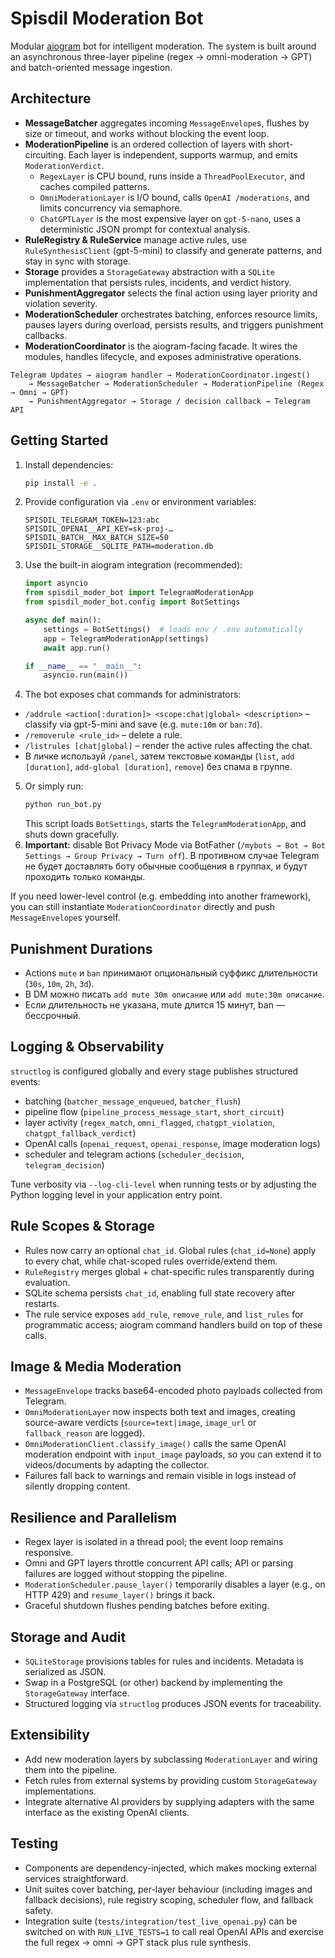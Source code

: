 # Spisdil Moderation Bot

Modular [aiogram](https://docs.aiogram.dev) bot for intelligent moderation. The system is built around an asynchronous three-layer pipeline (regex → omni-moderation → GPT) and batch-oriented message ingestion.

## Architecture

- **MessageBatcher** aggregates incoming `MessageEnvelope`s, flushes by size or timeout, and works without blocking the event loop.
- **ModerationPipeline** is an ordered collection of layers with short-circuiting. Each layer is independent, supports warmup, and emits `ModerationVerdict`.
  - `RegexLayer` is CPU bound, runs inside a `ThreadPoolExecutor`, and caches compiled patterns.
  - `OmniModerationLayer` is I/O bound, calls `OpenAI /moderations`, and limits concurrency via semaphore.
  - `ChatGPTLayer` is the most expensive layer on `gpt-5-nano`, uses a deterministic JSON prompt for contextual analysis.
- **RuleRegistry & RuleService** manage active rules, use `RuleSynthesisClient` (gpt-5-mini) to classify and generate patterns, and stay in sync with storage.
- **Storage** provides a `StorageGateway` abstraction with a `SQLite` implementation that persists rules, incidents, and verdict history.
- **PunishmentAggregator** selects the final action using layer priority and violation severity.
- **ModerationScheduler** orchestrates batching, enforces resource limits, pauses layers during overload, persists results, and triggers punishment callbacks.
- **ModerationCoordinator** is the aiogram-facing facade. It wires the modules, handles lifecycle, and exposes administrative operations.

```
Telegram Updates → aiogram handler → ModerationCoordinator.ingest()
    → MessageBatcher → ModerationScheduler → ModerationPipeline (Regex → Omni → GPT)
    → PunishmentAggregator → Storage / decision callback → Telegram API
```

## Getting Started

1. Install dependencies:
   ```bash
   pip install -e .
   ```
2. Provide configuration via `.env` or environment variables:
   ```
   SPISDIL_TELEGRAM_TOKEN=123:abc
   SPISDIL_OPENAI__API_KEY=sk-proj-…
   SPISDIL_BATCH__MAX_BATCH_SIZE=50
   SPISDIL_STORAGE__SQLITE_PATH=moderation.db
   ```
3. Use the built-in aiogram integration (recommended):
   ```python
   import asyncio
   from spisdil_moder_bot import TelegramModerationApp
   from spisdil_moder_bot.config import BotSettings

   async def main():
       settings = BotSettings()  # loads env / .env automatically
       app = TelegramModerationApp(settings)
       await app.run()

   if __name__ == "__main__":
       asyncio.run(main())
   ```
4. The bot exposes chat commands for administrators:
  - `/addrule <action[:duration]> <scope:chat|global> <description>` – classify via gpt-5-mini and save (e.g. `mute:10m` or `ban:7d`).
  - `/removerule <rule_id>` – delete a rule.
  - `/listrules [chat|global]` – render the active rules affecting the chat.
  - В личке используй `/panel`, затем текстовые команды (`list`, `add [duration]`, `add-global [duration]`, `remove`) без спама в группе.
5. Or simply run:
   ```bash
   python run_bot.py
   ```
   This script loads `BotSettings`, starts the `TelegramModerationApp`, and shuts down gracefully.
6. **Important:** disable Bot Privacy Mode via BotFather (`/mybots → Bot → Bot Settings → Group Privacy → Turn off`). В противном случае Telegram не будет доставлять боту обычные сообщения в группах, и будут проходить только команды.

If you need lower-level control (e.g. embedding into another framework), you can still instantiate `ModerationCoordinator` directly and push `MessageEnvelope`s yourself.

## Punishment Durations

- Actions `mute` и `ban` принимают опциональный суффикс длительности (`30s`, `10m`, `2h`, `3d`).
- В DM можно писать `add mute 30m описание` или `add mute:30m описание`.
- Если длительность не указана, mute длится 15 минут, ban — бессрочный.

## Logging & Observability

`structlog` is configured globally and every stage publishes structured events:

- batching (`batcher_message_enqueued`, `batcher_flush`)
- pipeline flow (`pipeline_process_message_start`, `short_circuit`)
- layer activity (`regex_match`, `omni_flagged`, `chatgpt_violation`, `chatgpt_fallback_verdict`)
- OpenAI calls (`openai_request`, `openai_response`, image moderation logs)
- scheduler and telegram actions (`scheduler_decision`, `telegram_decision`)

Tune verbosity via `--log-cli-level` when running tests or by adjusting the Python logging level in your application entry point.

## Rule Scopes & Storage

- Rules now carry an optional `chat_id`. Global rules (`chat_id=None`) apply to every chat, while chat-scoped rules override/extend them.
- `RuleRegistry` merges global + chat-specific rules transparently during evaluation.
- SQLite schema persists `chat_id`, enabling full state recovery after restarts.
- The rule service exposes `add_rule`, `remove_rule`, and `list_rules` for programmatic access; aiogram command handlers build on top of these calls.

## Image & Media Moderation

- `MessageEnvelope` tracks base64-encoded photo payloads collected from Telegram.
- `OmniModerationLayer` now inspects both text and images, creating source-aware verdicts (`source=text|image`, `image_url` or `fallback_reason` are logged).
- `OmniModerationClient.classify_image()` calls the same OpenAI moderation endpoint with `input_image` payloads, so you can extend it to videos/documents by adapting the collector.
- Failures fall back to warnings and remain visible in logs instead of silently dropping content.

## Resilience and Parallelism

- Regex layer is isolated in a thread pool; the event loop remains responsive.
- Omni and GPT layers throttle concurrent API calls; API or parsing failures are logged without stopping the pipeline.
- `ModerationScheduler.pause_layer()` temporarily disables a layer (e.g., on HTTP 429) and `resume_layer()` brings it back.
- Graceful shutdown flushes pending batches before exiting.

## Storage and Audit

- `SQLiteStorage` provisions tables for rules and incidents. Metadata is serialized as JSON.
- Swap in a PostgreSQL (or other) backend by implementing the `StorageGateway` interface.
- Structured logging via `structlog` produces JSON events for traceability.

## Extensibility

- Add new moderation layers by subclassing `ModerationLayer` and wiring them into the pipeline.
- Fetch rules from external systems by providing custom `StorageGateway` implementations.
- Integrate alternative AI providers by supplying adapters with the same interface as the existing OpenAI clients.

## Testing

- Components are dependency-injected, which makes mocking external services straightforward.
- Unit suites cover batching, per-layer behaviour (including images and fallback decisions), rule registry scoping, scheduler flow, and fallback safety.
- Integration suite (`tests/integration/test_live_openai.py`) can be switched on with `RUN_LIVE_TESTS=1` to call real OpenAI APIs and exercise the full regex → omni → GPT stack plus rule synthesis.

